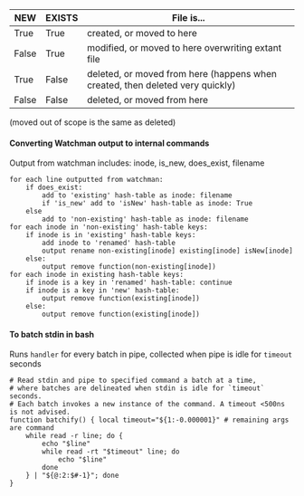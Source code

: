 | NEW | EXISTS | File is... |
| ---- | ---- | ---- |
| True | True | created, or moved to here |
|   False  |  True  | modified, or moved to here overwriting extant file |
|   True   | False | deleted, or moved from here (happens when created, then deleted very quickly) |
|  False  | False | deleted, or moved from here |

(moved out of scope is the same as deleted)



#### Converting Watchman output to internal commands

Output from watchman includes: inode, is_new, does_exist, filename

```
for each line outputted from watchman:
	if does_exist:
		add to 'existing' hash-table as inode: filename
		if 'is_new' add to 'isNew' hash-table as inode: True
	else
		add to 'non-existing' hash-table as inode: filename
for each inode in 'non-existing' hash-table keys:
	if inode is in 'existing' hash-table keys:
		add inode to 'renamed' hash-table
		output rename non-existing[inode] existing[inode] isNew[inode]
	else:
		output remove function(non-existing[inode])
for each inode in existing hash-table keys:
	if inode is a key in 'renamed' hash-table: continue
	if inode is a key in 'new' hash-table:
		output remove function(existing[inode])
	else:
		output remove function(existing[inode])
```





#### To batch stdin in bash

Runs `handler` for every batch in pipe, collected when pipe is idle for `timeout` seconds

```
# Read stdin and pipe to specified command a batch at a time,
# where batches are delineated when stdin is idle for `timeout` seconds.
# Each batch invokes a new instance of the command. A timeout <500ns is not advised.
function batchify() { local timeout="${1:-0.000001}" # remaining args are command
    while read -r line; do {
        echo "$line"
        while read -rt "$timeout" line; do
            echo "$line"
        done
    } | "${@:2:$#-1}"; done
}
```



